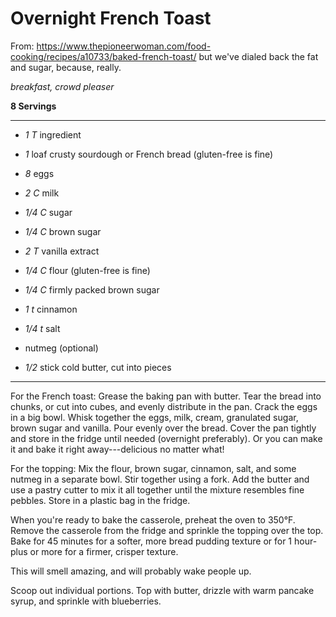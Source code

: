 # Overnight French Toast

From: https://www.thepioneerwoman.com/food-cooking/recipes/a10733/baked-french-toast/
but we've dialed back the fat and sugar, because, really.

*breakfast, crowd pleaser*

**8 Servings**

---

- *1 T* ingredient

- *1* loaf crusty sourdough or French bread (gluten-free is fine)
- *8* eggs
- *2 C* milk
- *1/4 C* sugar
- *1/4 C* brown sugar
- *2 T* vanilla extract
- *1/4 C* flour (gluten-free is fine)
- *1/4 C* firmly packed brown sugar
- *1 t* cinnamon
- *1/4 t* salt
- nutmeg (optional)
- *1/2* stick cold butter, cut into pieces

---

For the French toast: Grease the baking pan with butter. Tear the bread into
chunks, or cut into cubes, and evenly distribute in the pan. Crack the eggs in
a big bowl. Whisk together the eggs, milk, cream, granulated sugar, brown sugar
and vanilla. Pour evenly over the bread. Cover the pan tightly and store in the
fridge until needed (overnight preferably). Or you can make it and bake it
right away---delicious no matter what!

For the topping: Mix the flour, brown sugar, cinnamon, salt, and some nutmeg in
a separate bowl. Stir together using a fork. Add the butter and use a pastry
cutter to mix it all together until the mixture resembles fine pebbles. Store
in a plastic bag in the fridge.

When you're ready to bake the casserole, preheat the oven to 350°F. Remove the
casserole from the fridge and sprinkle the topping over the top. Bake for 45
minutes for a softer, more bread pudding texture or for 1 hour-plus or more for
a firmer, crisper texture.

This will smell amazing, and will probably wake people up.

Scoop out individual portions. Top with butter, drizzle with warm pancake
syrup, and sprinkle with blueberries.

